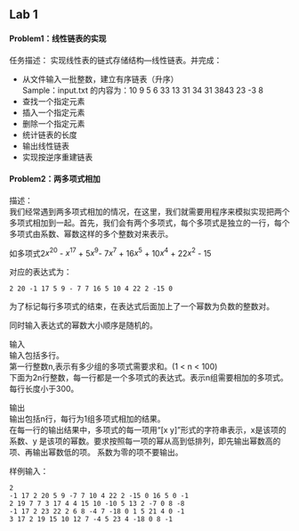 ## Lab 1
#### Problem1：线性链表的实现

任务描述：
实现线性表的链式存储结构—线性链表。并完成：  
* 从文件输入一批整数，建立有序链表（升序）  
Sample：input.txt 的内容为：10 9 5 6 33 13 31 34 31 3843 23 -3 8    
* 查找一个指定元素  
* 插入一个指定元素   
* 删除一个指定元素  
* 统计链表的长度  
* 输出线性链表  
* 实现按逆序重建链表  

#### Problem2：两多项式相加

描述：  
我们经常遇到两多项式相加的情况，在这里，我们就需要用程序来模拟实现把两个多项式相加到一起。首先，我们会有两个多项式，每个多项式是独立的一行，每个多项式由系数、幂数这样的多个整数对来表示。  

如多项式2$x^{20}$ - $x^{17}$ + 5$x^{9}$- 7$x^{7}$ + 16$x^{5}$ + 10$x^{4}$ + 22$x^{2}$ - 15  

对应的表达式为：
```
2 20 -1 17 5 9 - 7 7 16 5 10 4 22 2 -15 0
```

为了标记每行多项式的结束，在表达式后面加上了一个幂数为负数的整数对。  

同时输入表达式的幂数大小顺序是随机的。  

输入  
输入包括多行。  
第一行整数n,表示有多少组的多项式需要求和。(1 < n < 100)  
下面为2n行整数，每一行都是一个多项式的表达式。表示n组需要相加的多项式。  
每行长度小于300。  

输出  
输出包括n行，每行为1组多项式相加的结果。  
在每一行的输出结果中，多项式的每一项用“[x y]”形式的字符串表示，x是该项的系数、y 是该项的幂数。要求按照每一项的幂从高到低排列，即先输出幂数高的项、再输出幂数低的项。
系数为零的项不要输出。  

样例输入：
```  
2  
-1 17 2 20 5 9 -7 7 10 4 22 2 -15 0 16 5 0 -1  
2 19 7 7 3 17 4 4 15 10 -10 5 13 2 -7 0 8 -8  
-1 17 2 23 22 2 6 8 -4 7 -18 0 1 5 21 4 0 -1  
3 17 2 19 15 10 12 7 -4 5 23 4 -18 0 8 -1  
```
